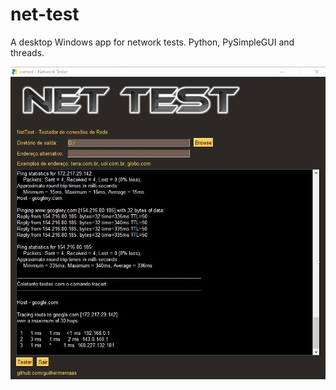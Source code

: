 # net-test
A desktop Windows app for network tests. Python, PySimpleGUI and threads.


<div>
    <img src="images/net-test.jpg"/>
</div>